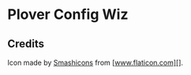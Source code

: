 Plover Config Wiz
=================

## Credits

Icon made by [Smashicons][] from [www.flaticon.com][].

  [Smashicons]: https://www.flaticon.com/authors/smashicons
  [www.flaticon.com]: http://www.flaticon.com/
